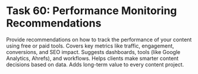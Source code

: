 # Task 60: Performance Monitoring Recommendations

Provide recommendations on how to track the performance of your content using free or paid tools. Covers key metrics like traffic, engagement, conversions, and SEO impact. Suggests dashboards, tools (like Google Analytics, Ahrefs), and workflows. Helps clients make smarter content decisions based on data. Adds long-term value to every content project.
